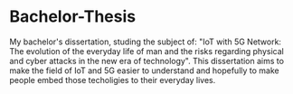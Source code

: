 # Bachelor-Thesis
My bachelor's dissertation, studing the subject of: "IoT with 5G Network: The evolution of the everyday life of man and the risks regarding physical and cyber attacks in the new era of technology".
This dissertation aims to make the field of IoT and 5G easier to understand and hopefully to make people embed those techoligies to their everyday lives.
